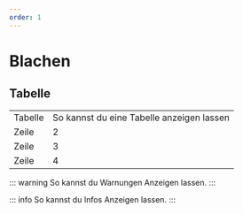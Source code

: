 ```yaml
---
order: 1
---
```

# Blachen
## Tabelle
|                    |                                                                                                  |
|--------------------|--------------------------------------------------------------------------------------------------|
| Tabelle            | So kannst du eine Tabelle anzeigen lassen                                                        |
| Zeile              | 2                                                                                                |
| Zeile              | 3                                                                                                |
| Zeile              | 4                                                                                                |


::: warning
So kannst du Warnungen Anzeigen lassen.
:::

::: info
So kannst du Infos Anzeigen lassen.
:::